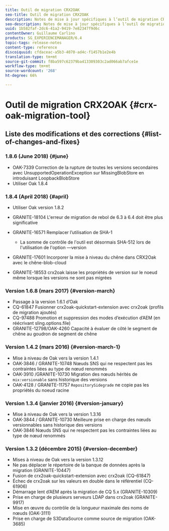 ```yaml
---
title: Outil de migration CRX2OAK
seo-title: Outil de migration CRX2OAK
description: Notes de mise à jour spécifiques à l’outil de migration CRX2OAK d’Adobe Experience Manager 6.4.
seo-description: Notes de mise à jour spécifiques à l’outil de migration CRX2OAK d’Adobe Experience Manager 6.4.
uuid: 1b582faf-2dc6-41a2-9419-7e82347f9d6c
contentOwner: Guillaume Carlino
products: SG_EXPERIENCEMANAGER/6.4
topic-tags: release-notes
content-type: reference
discoiquuid: cfdaceac-a5b3-4070-ad4c-f1457b1e2e4b
translation-type: tm+mt
source-git-commit: f8ba597c62379ba413309303c2ad066ab7afce1e
workflow-type: tm+mt
source-wordcount: '268'
ht-degree: 66%

---
```



# Outil de migration CRX2OAK {#crx-oak-migration-tool}

## Liste des modifications et des corrections {#list-of-changes-and-fixes}

### 1.8.6 (June 2018) {#june}

* OAK-7339 Correction de la rupture de toutes les versions secondaires avec UnsupportedOperationException sur MissingBlobStore en introduisant LoopbackBlobStore
* Utiliser Oak 1.8.4

### 1.8.4 (April 2018) {#april}

* Utiliser Oak version 1.8.2
* GRANITE-18104 L&#39;erreur de migration de rebol de 6.3 à 6.4 doit être plus significative
* GRANITE-16571 Remplacer l’utilisation de SHA-1

   * La somme de contrôle de l&#39;outil est désormais SHA-512 lors de l&#39;utilisation de l&#39;option —version

* GRANITE-17601 Incorporer la mise à niveau du chêne dans CRX2Oak avec le chêne-blob-cloud
* GRANITE-18553 crx2oak laisse les propriétés de version sur le noeud même lorsque les versions ne sont pas migrées

### Version 1.6.8 (mars 2017) {#version-march}

* Passage à la version 1.6.1 d’Oak
* CQ-61847 Fusionner crx2oak-quickstart-extension avec crx2oak (profils de migration ajoutés)
* CQ-97488 Promotion et suppression des modes d’exécution d’AEM (en réécrivant sling.options.file)
* GRANITE-12798/OAK-4260 Capacité à évaluer de côté le segment de chêne au goudron de segment de chêne

### Version 1.4.2 (mars 2016) {#version-march-1}

* Mise à niveau de Oak vers la version 1.4.1
* OAK-3846 / GRANITE-10748 Nœuds SNS qui ne respectent pas les contraintes liées au type de nœud renommés
* OAK-3910 /GRANITE-10730 Migration des nœuds hérités de `mix:versionable` sans historique des versions
* OAK-4128 / GRANITE-11757 `RepositorySidegrade` ne copie pas les propriétés du noeud racine

### Version 1.3.4 (janvier 2016) {#version-january}

* Mise à niveau de Oak vers la version 1.3.16
* OAK-3844 / GRANITE-10730 Meilleure prise en charge des nœuds versionnables sans historique des versions
* OAK-3846 Nœuds SNS qui ne respectent pas les contraintes liées au type de nœud renommés

### Version 1.3.2 (décembre 2015) {#version-december}

* Mises à niveau de Oak vers la version 1.3.12
* Ne pas déplacer le répertoire de la banque de données après la migration (GRANITE-10447)
* Fusion de crx2oak-quickstart-extension avec crx2oak (CQ-61847)
* Échec de crx2oak sur les valeurs en double dans le référentiel (CQ-61906)
* Démarrage lent d’AEM après la migration de CQ 5.x (GRANITE-10309)
* Prise en charge de plusieurs serveurs LDAP dans crx2oak (GRANITE-9917)
* Mise en œuvre du contrôle de la longueur maximale des noms de nœuds (OAK-3111)
* Prise en charge de S3DataSource comme source de migration (OAK-3685)
